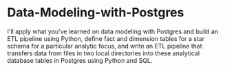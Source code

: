 # Data-Modeling-with-Postgres
I'll apply what you've learned on data modeling with Postgres and build an ETL pipeline using Python, define fact and dimension tables for a star schema for a particular analytic focus, and write an ETL pipeline that transfers data from files in two local directories into these analytical database tables in Postgres using Python and SQL.
